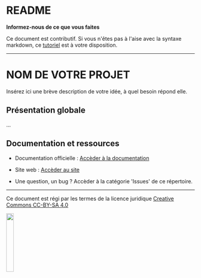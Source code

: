 # README

**Informez-nous de ce que vous faites**

Ce document est contributif. Si vous n'êtes pas à l'aise avec la syntaxe markdown, ce [tutoriel](https://pad.faire-ecole.org/utiliser-codimd) est à votre disposition.


---

# NOM DE VOTRE PROJET

Insérez ici une brève description de votre idée, à quel besoin répond elle.

## Présentation globale

...

## Documentation et ressources

* Documentation officielle : [Accèder à la documentation](https://votre_site.ici)
* Site web : [Accèder au site](https://votre_site.ici)

* Une question, un bug ? Accèder à la catégorie 'Issues' de ce répertoire.

---

Ce document est régi par les termes de la licence juridique [Creative Commons CC-BY-SA 4.0](https://creativecommons.org/licenses/by-sa/4.0/deed.fr) 

<img style="display: center; margin: 0 auto;" src="https://mirrors.creativecommons.org/presskit/buttons/88x31/png/by-sa.png" width="20%">
